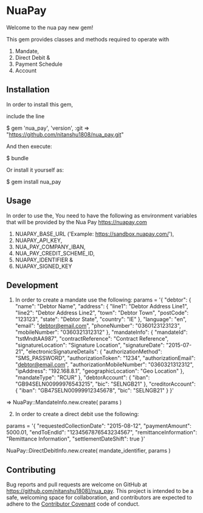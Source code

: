 # NuaPay

Welcome to the nua pay new gem!

This gem provides classes and methods required to operate with
1. Mandate,
2. Direct Debit &
3. Payment Schedule
4. Account


## Installation

In order to install this gem,

include the line

$ gem 'nua_pay', 'version', :git => "https://github.com/nitanshu1808/nua_pay.git"

And then execute:

$ bundle

Or install it yourself as:

$ gem install nua_pay

## Usage

In order to use the, You need to have the following as environment variables that will be provided by the Nua Pay https://nuapay.com

1. NUAPAY_BASE_URL ('Example: https://sandbox.nuapay.com/'),
2. NUAPAY_API_KEY,
3. NUA_PAY_COMPANY_IBAN,
4. NUA_PAY_CREDIT_SCHEME_ID,
5. NUAPAY_IDENTIFIER &
6. NUAPAY_SIGNED_KEY


## Development
1. In order to create a mandate use the following:
params = '{
   "debtor": {
   "name": "Debtor Name",
   "address": {
     "line1": "Debtor Address Line1",
     "line2": "Debtor Address Line2",
     "town": "Debtor Town",
     "postCode": "123123",
     "state": "Debtor State",
     "country": "IE"
    },
   "language": "en",
   "email": "debtor@email.com",
   "phoneNumber": "0360123123123",
   "mobileNumber": "0360321312312"
   },
   "mandateInfo": {
     "mandateId": "tstMndtAA987",
     "contractReference": "Contract Reference",
     "signatureLocation": "Signature Location",
     "signatureDate": "2015-07-21",
     "electronicSignatureDetails": {
       "authorizationMethod": "SMS_PASSWORD",
       "authorizationToken": "1234",
       "authorizationEmail": "debtor@email.com",
       "authorizationMobileNumber": "0360321312312",
       "ipAddress": "192.168.8.1",
       "geographicLocation": "Geo Location"
     },
     "mandateType": "RCUR"
   },
   "debtorAccount": {
     "iban": "GB94SELN00999976543215",
     "bic": "SELNGB21"
   },
   "creditorAccount": {
     "iban": "GB47SELN00999912345678",
     "bic": "SELNGB21"
   }
 }'

=> NuaPay::MandateInfo.new.create( params )

2. In order to create a direct debit use the following:

params = '{
    "requestedCollectionDate": "2015-08-12",
    "paymentAmount": 5000.01,
    "endToEndId": "1234567876543234567",
    "remittanceInformation": "Remittance Information",
    "settlementDateShift": true
 }'


NuaPay::DirectDebitInfo.new.create( mandate_identifier, params )

## Contributing

Bug reports and pull requests are welcome on GitHub at https://github.com/nitanshu1808]/nua_pay. This project is intended to be a safe, welcoming space for collaboration, and contributors are expected to adhere to the [Contributor Covenant](http://contributor-covenant.org) code of conduct.

